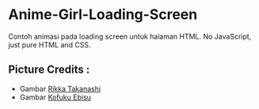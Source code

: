 # Anime-Girl-Loading-Screen
Contoh animasi pada loading screen untuk halaman HTML.
No JavaScript, just pure HTML and CSS.

## Picture Credits :
 * Gambar [Rikka Takanashi](https://ya-webdesign.com/explore/dancing-anime-gif-png/)
 * Gambar [Kofuku Ebisu](http://www.lowgif.com/6110947fd7a2c09d.html)
